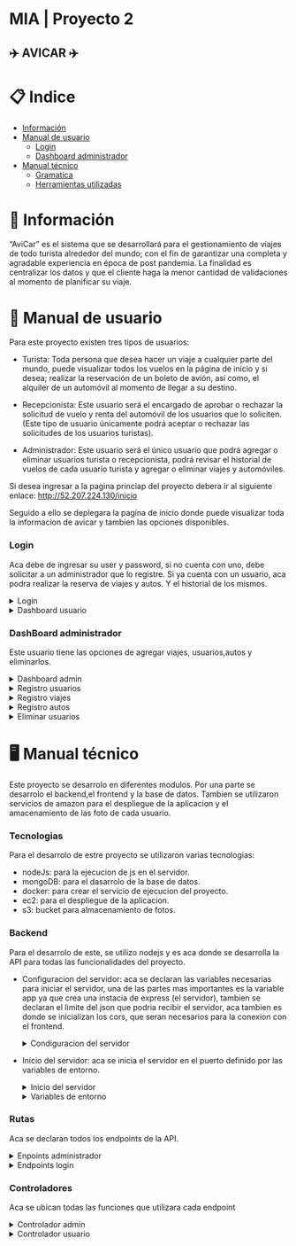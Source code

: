 # MIA | Proyecto 2 
## ✈️ AVICAR ✈️

# 📋 Indice

- [Información](#Información)
- [Manual de usuario](#Manual-de-usuario)
    - [Login](#Login)
    - [Dashboard administrador](#DashBoard_administrador)
- [Manual técnico](#Manual-técnico)
    - [Gramatica](#Gramatica)
    - [Herramientas utilizadas](#Herramientas-utilizadas)

# 📝 Información
“AviCar” es el sistema que se desarrollará para el gestionamiento de viajes de todo turista
alrededor del mundo; con el fin de garantizar una completa y agradable experiencia en época
de post pandemia. La finalidad es centralizar los datos y que el cliente haga la menor
cantidad de validaciones al momento de planificar su viaje.


# 👤 Manual de usuario
Para este proyecto existen tres tipos de usuarios:

- Turista: Toda persona que desea hacer un viaje a cualquier parte del mundo,
puede visualizar todos los vuelos en la página de inicio y si desea; realizar la reservación
de un boleto de avión, así como, el alquiler de un automóvil al momento de llegar a su
destino.

- Recepcionista: Este usuario será el encargado de aprobar o rechazar la
solicitud de vuelo y renta del automóvil de los usuarios que lo soliciten. (Este tipo de
usuario únicamente podrá aceptar o rechazar las solicitudes de los usuarios turistas).

- Administrador: Este usuario será el único usuario que podrá agregar o
eliminar usuarios turista o recepcionista, podrá revisar el historial de vuelos de cada
usuario turista y agregar o eliminar viajes y automóviles.

Si desea ingresar a la pagina princiap del proyecto debera ir al siguiente enlace: http://52.207.224.130/inicio

Seguido a ello se deplegara la pagina de inicio donde puede visualizar toda la informacion de avicar y tambien las opciones disponibles.

### Login
Aca debe de ingresar su user y password, si no cuenta con uno, debe solicitar a un administrador que lo registre. Si ya cuenta con un usuario, aca podra realizar la reserva
de viajes y autos. Y el historial de los mismos.

<details>
<summary>Login</summary>
     <div align="center">
        <a href="" target="_blank"><img src="https://github.com/JulioFernandez99/P2_MIA_201902416/blob/main/FilesReportes/login.png" style="width:50rem"></a>
    </div>
</details>

<details>
<summary>Dashboard usuario</summary>
     <div align="center">
        <a href="" target="_blank"><img src="https://github.com/JulioFernandez99/P2_MIA_201902416/blob/main/FilesReportes/dashUsuarioViajes.png" style="width:50rem"></a>
    </div>
</details>

### DashBoard administrador
Este usuario tiene las opciones de agregar viajes, usuarios,autos y eliminarlos.

<details>
<summary>Dashboard admin</summary>
     <div align="center">
        <a href="" target="_blank"><img src="https://github.com/JulioFernandez99/P2_MIA_201902416/blob/main/FilesReportes/dashAdmin.png" style="width:50rem"></a>
    </div>
</details>

<details>
<summary>Registro usuarios</summary>
     <div align="center">
        <a href="" target="_blank"><img src="https://github.com/JulioFernandez99/P2_MIA_201902416/blob/main/FilesReportes/registroUsuario.png" style="width:50rem"></a>
    </div>
</details>


<details>
<summary>Registro viajes</summary>
     <div align="center">
        <a href="" target="_blank"><img src="https://github.com/JulioFernandez99/P2_MIA_201902416/blob/main/FilesReportes/registroViajes.png" style="width:50rem"></a>
    </div>
</details>


<details>
<summary>Registro autos</summary>
     <div align="center">
        <a href="" target="_blank"><img src="https://github.com/JulioFernandez99/P2_MIA_201902416/blob/main/FilesReportes/registroAuto.png" style="width:50rem"></a>
    </div>
</details>

<details>
<summary>Eliminar usuarios</summary>
     <div align="center">
        <a href="" target="_blank"><img src="https://github.com/JulioFernandez99/P2_MIA_201902416/blob/main/FilesReportes/deleteUusario.png" style="width:50rem"></a>
    </div>
</details>




# 🖥️ Manual técnico
Este proyecto se desarrolo en diferentes modulos. Por una parte se desarrolo el backend,el frontend y la base de datos. Tambien se utilizaron servicios de amazon para el despliegue de la aplicacion y el amacenamiento de las foto de cada usuario.

### Tecnologias
Para el desarrolo de estre proyecto se utilizaron varias tecnologias:
- nodeJs: para la ejecucion de js en el servidor.
- mongoDB: para el dasarrolo de la base de datos.
- docker: para crear el servicio de ejecucion del proyecto.
- ec2: para el despliegue de la aplicacion.
- s3: bucket para almacenamiento de fotos.


### Backend
Para el desarrolo de este, se utilizo nodejs y es aca donde se desarrolla la API para todas las funcionalidades del proyecto.

- Configuracion del servidor: aca se declaran las variables necesarias para iniciar el servidor, una de las partes mas importantes es la variable app ya que crea una instacia de express (el servidor), tambien se declaran el limite del json que podria recibir el servidor, aca tambien es donde se inicializan los cors, que seran necesarios para la conexion con el frontend.

  <details>
        <summary>Condiguracion del servidor</summary>
      
            //! Aca se configura el servidor de express

            const express = require('express');
            const morgan = require('morgan');
            const cors = require('cors');
            
            
            const app = express(); //esto crea un objeto del servidor de express
            const routesAdmin = require('./routes/admin.routes');
            const routesLogin = require('./routes/login.routes');
            
            //? =================================================Settings=================================================
            app.use(cors({
                origin: '*',
                methods: 'GET, POST, PUT, DELETE',
                allowedHeaders: 'Content-Type, Authorization'
            }));
            app.use(express.json({limit: '500mb'}));
            app.use(express.urlencoded({ limit: '500mb', extended: true }));
            app.use(morgan('dev'));
            
            
            //^ =================================================Routes=================================================
            app.get('/' , (req , res)=>{
               res.json(
                {
                    status:true,
                    message:"Welcome to the API"
                });
            });
            
            //* Rutas de usuarios
            
            app.use('/admin', routesAdmin);
            app.use('/login', routesLogin);
            
            
            
            module.exports = app;
    </details>

- Inicio del servidor: aca se inicia el servidor en el puerto definido por las variables de entorno.

   <details>
        <summary>Inicio del servidor</summary>

        //! Aca se arranca el servidor de express
        const app = require('./app');
        require('dotenv').config();
        
        const PORT = process.env.PORT || 3000;
        
        app.listen(PORT, () => {
            console.log(`Servidor corriendo en http://localhost:${PORT}`)
        })

    </details>   

   <details>
        <summary>Variables de entorno</summary>

        PORT='3000'


        # CONFIGURACION DE MONGO
        MONGO_USER='root'
        MONGO_PASSWORD='M1A2024.'
        MONGO_HOST='192.168.0.8'
        MONGO_PORT='27017'
        MONGO_DATABASE='BD1'
        #52.207.224.130
        #
        
        # CONFIGURACION DE BUCKET DE AWS
        BUCKET_USER_ID = 'AKIAZI2LH6SONAQDJYGJ'
        BUCKET_USER_SECRET = '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'
        BUCKET_NAME = 'bucket-jf'
        BUCKET_REGION = 'us-east-1'
        
    </details>   

### Rutas
Aca se declaran todos los endpoints de la API.

<details>
        <summary>Enpoints administrador</summary>

             const {Router} = require('express');
            const {check} = require('express-validator');
            const dotenv = require('dotenv');
            dotenv.config();
            
            const router = Router();
            const adminController = require('../controllers/admin.controllers');
            const validateAtributes = require('../middleware/validate.Atributes');
            
            router.get('/' , (req , res)=>{
                res.json(
                {
                    status:true,
                    message:"Welcome to the API of admin"
                });
            });
            
            router.post('/registro/usuario', [
                check('path', 'El id es obligatorio').not().isEmpty(),
                check('foto', 'El id es obligatorio').not().isEmpty(),
                check('nombre', 'El id es obligatorio').not().isEmpty(),
                check('usuario', 'El usuario es obligatorio').not().isEmpty(),
                check('foto', 'La foto es obligatoria').not().isEmpty(),
                check('email', 'El correo es obligatorio').not().isEmpty(),
                check('password', 'La contraseña es obligatoria').not().isEmpty(),
                check('conf_password', 'La confirmacion de la contraseña es obligatoria').not().isEmpty(),
                validateAtributes
            ], adminController.registro);
            
            router.post('/registro/viaje', [
                check('nombreAgencia', 'El id es obligatorio').not().isEmpty(),
                check('ciudadOrigen', 'El usuario es obligatorio').not().isEmpty(),
                check('ciudadDestino', 'La foto es obligatoria').not().isEmpty(),
                check('diasDeVuelo', 'El correo es obligatorio').not().isEmpty(),
                check('precioDeVuelo', 'La contraseña es obligatoria').not().isEmpty(),
                validateAtributes
            ], adminController.registroViaje);
            
            router.post('/registro/auto', [
                check('nombreAgencia', 'El id es obligatorio').not().isEmpty(),
                check('marca', 'El usuario es obligatorio').not().isEmpty(),
                check('placa', 'La foto es obligatoria').not().isEmpty(),
                check('modelo', 'El correo es obligatorio').not().isEmpty(),
                check('precio', 'La contraseña es obligatoria').not().isEmpty(),
                check('ubicacion', 'La contraseña es obligatoria').not().isEmpty(),
                validateAtributes
            ], adminController.registroAutos);
            
            router.post('/registro/recepcionista', [
                check('nombre', 'El id es obligatorio').not().isEmpty(),
                check('usuario', 'El usuario es obligatorio').not().isEmpty(),
                check('foto', 'La foto es obligatoria').not().isEmpty(),
                check('correo', 'El correo es obligatorio').not().isEmpty(),
                check('password', 'La contraseña es obligatoria').not().isEmpty(),
                check('conf_password', 'La contraseña es obligatoria').not().isEmpty(),
                validateAtributes
            ], adminController.registroRecepcionistas);
            
            router.post('/registro/admin', [
                check('nombre', 'El id es obligatorio').not().isEmpty(),
                check('usuario', 'El usuario es obligatorio').not().isEmpty(),
                check('foto', 'La foto es obligatoria').not().isEmpty(),
                check('email', 'El email es obligatorio').not().isEmpty(),
                check('password', 'La contraseña es obligatoria').not().isEmpty(),
                check('conf_password', 'La contraseña es obligatoria').not().isEmpty(),
                validateAtributes
            ], adminController.registroAdmin);
            
            router.post('/deleteUsuario', [
                check('usuario', 'El usuario es obligatorio').not().isEmpty(),
                validateAtributes
            ], adminController.deleteUsuario);
            
            router.post('/registro/viaje', [
                check('nombreAgencia', 'El id es obligatorio').not().isEmpty(),
                check('ciudadOrigen', 'El usuario es obligatorio').not().isEmpty(),
                check('ciudadDestino', 'La foto es obligatoria').not().isEmpty(),
                check('diasDeVuelo', 'El correo es obligatorio').not().isEmpty(),
                check('precioDeVuelo', 'La contraseña es obligatoria').not().isEmpty(),
                validateAtributes
            ], adminController.registroViaje);
            
            
            router.post('/viajes', adminController.viajes);
            
            router.post('/autos', adminController.autos);
            
            router.post('/asignar/viajes', adminController.appendViajes);
            
            router.post('/asignar/autos', adminController.appendAutos);
            
            router.post('/aceptar/viajes', adminController.confirmaViajes);
            
            router.post('/aceptar/autos', adminController.confirmarAutos);
            
            router.get('/getUsers', adminController.getUsers);
            
            module.exports = router;
</details>  

<details>
        <summary>Endpoints login</summary>
    
            const {Router} = require('express');
            const {check} = require('express-validator');
            const dotenv = require('dotenv');
            dotenv.config();
            
            
            const router = Router();
            const loginController = require('../controllers/login.controllers');
            const loginValidates = require('../middleware/login.validates');
            
            router.post('/' , [
                check('user', 'El user es obligatorio').not().isEmpty(),
                check('password', 'La contraseña es obligatoria').not().isEmpty(),
                loginValidates
            ], loginController.login);
            
            module.exports = router;
         
</details>  


### Controladores
Aca se ubican todas las funciones que utilizara cada endpoint


<details>
        <summary>Controlador admin</summary>

        
            const {insertData} = require('../config/db.mongo');
            const {getData} = require('../config/db.mongo');
            const {getViajes} = require('../config/db.mongo');
            const {eliminarUsuario} = require('../config/db.mongo');
            const {insertViajes} = require('../config/db.mongo');
            const {insertAutos} = require('../config/db.mongo');
            const {appendToViajes} = require('../config/db.mongo');
            const {appendToAutos} = require('../config/db.mongo');
            const {getUsuarios} = require('../config/db.mongo');
            const {aceptarViajes} = require('../config/db.mongo');
            const {aceptarAutos} = require('../config/db.mongo');
            const {uploadFile2} = require('../config/bucket');
            
            const {getAutos} = require('../config/db.mongo');
            
            const registro = async (req, res) => {
                // se obtienen los datos del body
                
            
                const { path,nombre, usuario ,foto,email ,password, conf_password } = req.body;
                //al inicio del path agregar el nombre de usuario
                pathnw=usuario+'-'+path;
                await uploadFile2(pathnw, foto);
                const ruta_aws = `https://bucket-jf.s3.amazonaws.com/${pathnw}`;
                console.log('Ubicacion de la imagen: ', ruta_aws);
                // un res.json de los datos que se reciben
                if (password !== conf_password) {
                    return res.json({
                        status: false,
                        message: 'Las contraseñas no coinciden',
                    });
                };
            
                const resultData=await getData('Usuarios',{usuario:usuario});
                if(resultData instanceof Error){
                    return res.json({
                        status:false,
                        error:"Error al obtener datos de la base de datos"
                    });
                }
            
                if (resultData!=null){
                    return res.json({
                        status:false,
                        error:"El usuario ya existe"
                    });
                }
            
                // const saltRounds = 10;
                // const hashedPassword = bcrypt.hashSync(password, saltRounds);
                
                const result = await insertData('Usuarios', 
                    {   
                        nombre,
                        usuario,
                        foto:ruta_aws,
                        email,
                        password:password,
                        viajesComprados: [],
                        autosComprados: [],
                        viajesNoAprobados:[],
                        autosNoAprobados:[],
                        rol: 'usuario',
                        viajesPendientes:false
                    }
                );
                
                if (result instanceof Error) {
                    return res.json({
                        status: false,
                        message: 'Error al registrar usuario en la base de datos',
                        data: {
                            nombre: nombre,
                            usuario: usuario,
                            foto: foto,
                            email: email,
                            password: password,
                            conf_password: conf_password
                        }
                    });
                }
            
                return res.json({
                    status: true,
                    message: 'Usuario registrado correctamente en la base de datos',
                    data: result
                });
            
            };
            
            const registroViaje = async (req, res) => {
                
                const { nombreAgencia, ciudadOrigen, ciudadDestino, diasDeVuelo, precioDeVuelo} = req.body;
                
                const result = await insertViajes('Viajes',
                    {
                        nombreAgencia,
                        ciudadOrigen,
                        ciudadDestino,
                        diasDeVuelo,
                        precioDeVuelo,
                        aprobado: false
                    }
                );
            
                if (result instanceof Error) {
                    return res.json({
                        status: false,
                        message: 'Error al registrar el viaje en la base de datos',
                        data: {
                            nombreAgencia: nombreAgencia,
                            ciudadOrigen: ciudadOrigen,
                            ciudadDestino: ciudadDestino,
                            diasDeVuelo: diasDeVuelo,
                            precioDeVuelo: precioDeVuelo
                        }
                    });
                }
            
                return res.json({
                    status: true,
                    message: 'Viaje registrado correctamente',
                    data: result
                });
            };
            
            const registroAutos = async (req, res) => {
                
                const { nombreAgencia, marca, placa, modelo, precio, ubicacion} = req.body;
                const result = await insertAutos('Autos',
                    {
                        nombreAgencia,
                        marca,
                        placa,
                        modelo,
                        precio,
                        ubicacion
                    }
                );
            
                if (result instanceof Error) {
                    return res.json({
                        status: false,
                        message: 'Error al registrar el auto en la base de datos',
                        data: {
                            nombreAgencia: nombreAgencia,
                            marca: marca,
                            placa: placa,
                            modelo: modelo,
                            precio: precio,
                            ubicacion: ubicacion
                        }
                    });
                }
            
                return res.json({
                    status: true,
                    message: 'Auto registrado correctamente',
                    data: result
                });
            
                
            };
            
            const registroRecepcionistas = async (req, res) => {
                
                const { path,nombre, usuario, foto, correo, password, conf_password} = req.body;
                pathnw=usuario+'-'+path;
                await uploadFile2(pathnw, foto);
                const ruta_aws = `https://bucket-jf.s3.amazonaws.com/${pathnw}`;
                console.log('Ubicacion de la imagen: ', ruta_aws);
                if (password !== conf_password) {
                    return res.json({
                        status: false,
                        message: 'Las contraseñas no coinciden',
                    });
                };
            
                const resultData=await getData('Usuarios',{usuario:usuario});
                if(resultData instanceof Error){
                    return res.json({
                        status:false,
                        error:"Error al obtener datos de la base de datos"
                    });
                }
            
                if (resultData!=null){
                    return res.json({
                        status:false,
                        error:"La recepcionista ya existe"
                    });
                }
                
                const result = await insertData('Usuarios', 
                    {   
                        nombre,
                        usuario,
                        foto:ruta_aws,
                        correo,
                        password,
                        rol: 'recepcionista'
                        
                    }
                );
                
                if (result instanceof Error) {
                    return res.json({
                        status: false,
                        message: 'Error al registrar la recepcionista en la base de datos',
                        data: {
                            nombre: nombre,
                            usuario: usuario,
                            foto: foto,
                            email: email,
                            password: password,
                        }
                    });
                }
            
                return res.json({
                    status: true,
                    message: 'La recepcionista se registro correctamente en la base de datos',
                    data: result
                });
            };
            
            const registroAdmin = async (req, res) => {
                // se obtienen los datos del body
                
            
                const { path,nombre, usuario ,foto,email ,password, conf_password } = req.body;
                pathnw=usuario+'-'+path;
                await uploadFile2(pathnw, foto);
                const ruta_aws = `https://bucket-jf.s3.amazonaws.com/${pathnw}`;
                console.log('Ubicacion de la imagen: ', ruta_aws);
                // un res.json de los datos que se reciben
                if (password !== conf_password) {
                    return res.json({
                        status: false,
                        message: 'Las contraseñas no coinciden',
                    });
                };
            
                const resultData=await getData('Usuarios',{usuario:usuario});
                if(resultData instanceof Error){
                    return res.json({
                        status:false,
                        error:"Error al obtener datos de la base de datos"
                    });
                }
            
                if (resultData!=null){
                    return res.json({
                        status:false,
                        error:"El usuario ya existe"
                    });
                }
            
                // const saltRounds = 10;
                // const hashedPassword = bcrypt.hashSync(password, saltRounds);
                
                const result = await insertData('Usuarios', 
                    {   
                        nombre,
                        usuario,
                        foto:ruta_aws,
                        email,
                        password:password,
                        viajesComprados: [],
                        autosAlquilados: [],
                        rol: 'admin'
                    }
                );
                
                if (result instanceof Error) {
                    return res.json({
                        status: false,
                        message: 'Error al registrar usuario en la base de datos',
                        data: {
                            nombre: nombre,
                            usuario: usuario,
                            foto: foto,
                            email: email,
                            password: password,
                            conf_password: conf_password
                        }
                    });
                }
            
                
                return res.json({
                    status: true,
                    message: 'Usuario registrado correctamente en la base de datos',
                    data: result
                });
            
            };
            
            
            const deleteUsuario = async (req, res) => {
                const { usuario } = req.body;
            
               
            
            
                const resultData=await getData('Usuarios',{usuario:usuario});
                if(resultData instanceof Error){
                    return res.json({
                        status:false,
                        error:"Error al obtener datos de la base de datos"
                    });
                }
            
                if (resultData==null){
                    return res.json({
                        status:false,
                        error:"El usuario no existe"
                    });
                }
            
                const result = await eliminarUsuario('Usuarios', { usuario: usuario });
                if (result instanceof Error) {
                    return res.json({
                        status: false,
                        message: 'Error al eliminar usuario en la base de datos',
                        data: {
                            usuario: usuario
                        }
                    });
                }
            
                return res.json({
                    status: true,
                    message: 'Usuario eliminado correctamente en la base de datos',
                    data: result
                });
            }
            
            const viajes = async (req, res) => {
                const result = await getViajes('Viajes');
                if (result instanceof Error) {
                    return res.json({
                        status: false,
                        message: 'Error al obtener los viajes de la base de datos',
                    });
                }
            
                return res.json({
                    status: true,
                    message: 'Viajes obtenidos correctamente',
                    viajes: result
                });
            
            
            }
            
            const autos = async (req, res) => {
            
                const result = await getAutos('Autos');
                if (result instanceof Error) {
                    return res.json({
                        status: false,
                        message: 'Error al obtener los autos de la base de datos',
                    });
                }
            
                return res.json({
                    status: true,
                    message: 'Autos obtenidos correctamente',
                    autos: result
                });
            
            }
            
            
            const appendViajes = async (req, res) => {
                const { usuario, viajes } = req.body;
                const result = await appendToViajes(usuario, viajes);
                if (result instanceof Error) {
                    return res.json({
                        status: false,
                        message: 'Error al agregar el viaje al usuario en la base de datos',
                    });
                }
            
                return res.json({
                    status: true,
                    message: 'Viaje agregado correctamente al usuario'
                });
            };
              
            const appendAutos = async (req, res) => {
                
                const { usuario, autos } = req.body;
                
                const result = await appendToAutos(usuario, autos);
                if (result instanceof Error) {
                    return res.json({
                        status: false,
                        message: 'Error al agregar el auto al usuario en la base de datos',
                    });
                }
                
                return res.json({
                    status: true,
                    message: 'Auto agregado correctamente al usuario'
                });
            };
            
            const getUsers = async (req, res) => {
                const result = await getUsuarios('Usuarios');
                if (result instanceof Error) {
                    return res.json({
                        status: false,
                        message: 'Error al obtener los usuarios de la base de datos',
                    });
                }
            
                return res.json({
                    status: true,
                    message: 'Usuarios obtenidos correctamente',
                    usuarios: result
                });
            
            }
            
            const confirmaViajes = async (req, res) => {
                const { usuarios } = req.body;
                console.log("Array de usuarios ----->", usuarios);
                const result = await aceptarViajes(usuarios);
                if (result instanceof Error) {
                    return res.json({
                        status: false,
                        message: 'Error al aceptar los viajes del usuario',
                    });
                }
            
                return res.json({
                    status: true,
                    message: 'Viajes aceptados correctamente',
                    usuarios: result
                });
            
            }
            
            
            confirmarAutos = async (req, res) => {
                const { usuarios } = req.body;
                console.log("Array de usuarios ----->", usuarios);
                const result = await aceptarAutos(usuarios);
                if (result instanceof Error) {
                    return res.json({
                        status: false,
                        message: 'Error al aceptar los autos del usuario',
                    });
                }
            
                return res.json({
                    status: true,
                    message: 'Autos aceptados correctamente',
                    usuarios: result
                });
            
            }
            
            module.exports = {
                registro,
                registroViaje,
                registroAutos,
                registroRecepcionistas,
                registroAdmin,
                deleteUsuario,
                viajes,
                appendViajes,
                getUsers,
                confirmaViajes,
                autos,
                appendAutos,
                confirmarAutos
            };
     
</details>   


<details>
        <summary>Controlador usuario</summary>

                    
            const {getData} = require('../config/db.mongo');
            const bcrypt = require('bcrypt');
            
            const login=async(req,res)=>{
                const {user,password}=req.body;
                
                //obtener datos de la base de datos
                const result=await getData('Usuarios',{usuario:user});
                if(result instanceof Error){
                    return res.json({
                        status:false,
                        error:"Error al obtener datos de la base de datos"
                    });
                }
            
                //Verificar si el usuario existe
                if(result==null){
                    return res.json({
                        status:false,
                        error:"No hay ningún usuario con este nombre de usuario"
                    });
                }
            
                //Verificar si la contraseña es correcta
                 //Verificar si la contraseña es correcta
                 if(result.password!=password){
                    return res.json({
                        status:false,
                        error:"La contraseña es incorrecta"
                    });
                }
            
                //Si todo es correcto
                return res.json({
                    status:true,
                    data:result
                });
            
            
                
            
            
            
            };
            
            
            
            
            module.exports={
                login
            };
     
</details>   





